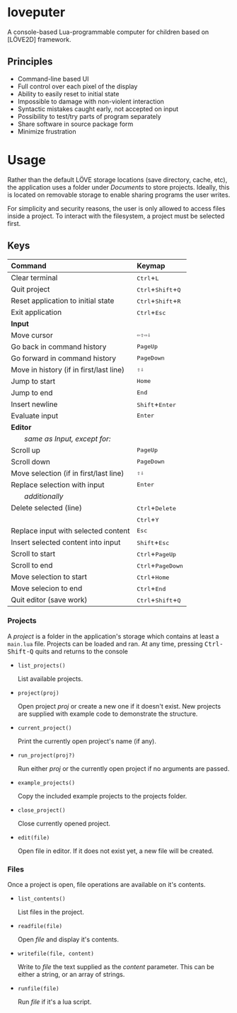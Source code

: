# loveputer
A console-based Lua-programmable computer for children based on [LÖVE2D] framework.

## Principles
* Command-line based UI
* Full control over each pixel of the display
* Ability to easily reset to initial state
* Impossible to damage with non-violent interaction
* Syntactic mistakes caught early, not accepted on input
* Possibility to test/try parts of program separately
* Share software in source package form
* Minimize frustration

# Usage

Rather than the default LÖVE storage locations (save directory, cache, etc), the
application uses a folder under *Documents* to store projects. Ideally, this is
located on removable storage to enable sharing programs the user writes.

For simplicity and security reasons, the user is only allowed to access files
inside a project. To interact with the filesystem, a project must be selected
first.

## Keys

| Command                            |                  Keymap                       |
| :--------------------------------- | :-------------------------------------------- |
| Clear terminal                     | <kbd>Ctrl</kbd>+<kbd>L</kbd>                  |
| Quit project                       | <kbd>Ctrl</kbd>+<kbd>Shift</kbd>+<kbd>Q</kbd> |
| Reset application to initial state | <kbd>Ctrl</kbd>+<kbd>Shift</kbd>+<kbd>R</kbd> |
| Exit application                   | <kbd>Ctrl</kbd>+<kbd>Esc</kbd>                |
|                                     **Input**                                      |
| Move cursor                     | <kbd>⇦</kbd><kbd>⇧</kbd><kbd>⇨</kbd><kbd>⇩</kbd> |
| Go back in command history              | <kbd>PageUp</kbd>                        |
| Go forward in command history           | <kbd>PageDown</kbd>                      |
| Move in history (if in first/last line) | <kbd>⇧</kbd><kbd>⇩</kbd>                 |
| Jump to start                           | <kbd>Home</kbd>                          |
| Jump to end                             | <kbd>End</kbd>                           |
| Insert newline                          | <kbd>Shift</kbd>+<kbd>Enter</kbd>        |
| Evaluate input                          | <kbd>Enter</kbd>                         |
|                                    **Editor**                                      |
| &nbsp;&nbsp;&nbsp;&nbsp;&nbsp;&nbsp;  _same as Input, except for:_                 |
| Scroll up                               | <kbd>PageUp</kbd>                        |
| Scroll down                             | <kbd>PageDown</kbd>                      |
| Move selection (if in first/last line)  | <kbd>⇧</kbd><kbd>⇩</kbd>                 |
| Replace selection with input            | <kbd>Enter</kbd>                         |
| &nbsp;&nbsp;&nbsp;&nbsp;&nbsp;&nbsp;  _additionally_                               |
| Delete selected (line)                  | <kbd>Ctrl</kbd>+<kbd>Delete</kbd>        |
|                                         | <kbd>Ctrl</kbd>+<kbd>Y</kbd>             |
| Replace input with selected content     | <kbd>Esc</kbd>                           |
| Insert selected content into input      | <kbd>Shift</kbd>+<kbd>Esc</kbd>          |
| Scroll to start                         | <kbd>Ctrl</kbd>+<kbd>PageUp</kbd>        |
| Scroll to end                           | <kbd>Ctrl</kbd>+<kbd>PageDown</kbd>      |
| Move selection to start                 | <kbd>Ctrl</kbd>+<kbd>Home</kbd>          |
| Move selecion to end                    | <kbd>Ctrl</kbd>+<kbd>End</kbd>           |
| Quit editor (save work)            | <kbd>Ctrl</kbd>+<kbd>Shift</kbd>+<kbd>Q</kbd> |

### Projects

A *project* is a folder in the application's storage which contains at least a
`main.lua` file.
Projects can be loaded and ran. At any time, pressing <kbd>Ctrl-Shift-Q</kbd>
quits and returns to the console

* `list_projects()`

    List available projects.

* `project(proj)`

    Open project *proj* or create a new one if it doesn't exist.
    New projects are supplied with example code to demonstrate the structure.

* `current_project()`

    Print the currently open project's name (if any).

* `run_project(proj?)`

    Run either *proj* or the currently open project if no arguments are passed.

* `example_projects()`

    Copy the included example projects to the projects folder.

* `close_project()`

    Close currently opened project.

* `edit(file)`

    Open file in editor. If it does not exist yet, a new file will be created.
### Files

Once a project is open, file operations are available on it's contents.

* `list_contents()`

    List files in the project.

* `readfile(file)`

    Open *file* and display it's contents.

* `writefile(file, content)`

    Write to *file* the text supplied as the *content* parameter. This can be
    either a string, or an array of strings.

* `runfile(file)`

    Run *file* if it's a lua script.


